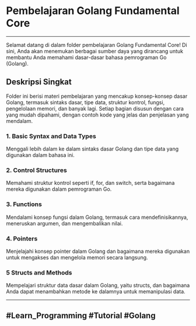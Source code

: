 # Pembelajaran Golang Fundamental Core

---

Selamat datang di dalam folder pembelajaran Golang Fundamental Core! Di sini, Anda akan menemukan berbagai sumber daya yang dirancang untuk membantu Anda memahami dasar-dasar bahasa pemrograman Go (Golang).

## Deskripsi Singkat

Folder ini berisi materi pembelajaran yang mencakup konsep-konsep dasar Golang, termasuk sintaks dasar, tipe data, struktur kontrol, fungsi, pengelolaan memori, dan banyak lagi. Setiap bagian disusun dengan cara yang mudah dipahami, dengan contoh kode yang jelas dan penjelasan yang mendalam.

### 1. Basic Syntax and Data Types

Menggali lebih dalam ke dalam sintaks dasar Golang dan tipe data yang digunakan dalam bahasa ini.

### 2. Control Structures

Memahami struktur kontrol seperti if, for, dan switch, serta bagaimana mereka digunakan dalam pemrograman Go.

### 3. Functions

Mendalami konsep fungsi dalam Golang, termasuk cara mendefinisikannya, meneruskan argumen, dan mengembalikan nilai.

### 4. Pointers

Menjelajahi konsep pointer dalam Golang dan bagaimana mereka digunakan untuk mengakses dan mengelola memori secara langsung.

### 5 Structs and Methods

Mempelajari struktur data dasar dalam Golang, yaitu structs, dan bagaimana Anda dapat menambahkan metode ke dalamnya untuk memanipulasi data.

---

## #Learn_Programming #Tutorial #Golang
